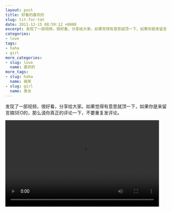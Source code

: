 ```yaml
---
layout: post
title: 好看的喜欢的
slug: tit-for-tat
date: 2011-12-15 08:59:12 +0800
excerpt: 发现了一部视频，很好看，分享给大家。如果觉得有意思就顶一下，如果你是来留言搞SEO的，那么请你真正的评论一下，不要重复发评论。
categories:
- love
tags:
- haha
- girl
more_categories:
- slug: love
  name: 喜欢的
more_tags:
- slug: haha
  name: 搞笑
- slug: girl
  name: 美女
---
```


发现了一部视频，很好看，分享给大家。如果觉得有意思就顶一下，如果你是来留言搞SEO的，那么请你真正的评论一下，不要重复发评论。

<video width="480" height="270" controls="controls">
	<source src="{{ site.path.uploads }}2011/12/15/tit-for-tat/Tit-for-Tat.webm" type="video/webm" />
	<source src="{{ site.path.uploads }}2011/12/15/tit-for-tat/Tit-for-Tat.mp4" type="video/mp4" />
	Your browser does not support the video tag.
</video>
